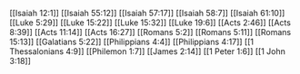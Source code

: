 [[Isaiah 12:1]]
[[Isaiah 55:12]]
[[Isaiah 57:17]]
[[Isaiah 58:7]]
[[Isaiah 61:10]]
[[Luke 5:29]]
[[Luke 15:22]]
[[Luke 15:32]]
[[Luke 19:6]]
[[Acts 2:46]]
[[Acts 8:39]]
[[Acts 11:14]]
[[Acts 16:27]]
[[Romans 5:2]]
[[Romans 5:11]]
[[Romans 15:13]]
[[Galatians 5:22]]
[[Philippians 4:4]]
[[Philippians 4:17]]
[[1 Thessalonians 4:9]]
[[Philemon 1:7]]
[[James 2:14]]
[[1 Peter 1:6]]
[[1 John 3:18]]
